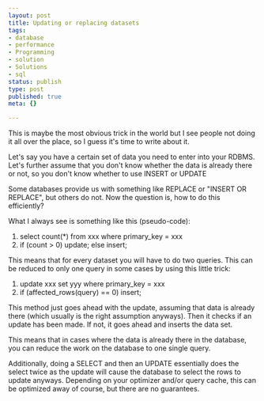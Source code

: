 ```yaml
---
layout: post
title: Updating or replacing datasets
tags:
- database
- performance
- Programming
- solution
- Solutions
- sql
status: publish
type: post
published: true
meta: {}

---
```

<p>This is maybe the most obvious trick in the world but I see people not doing it all over the place, so I guess it's time to write about it.</p>
<p>Let's say you have a certain set of data you need to enter into your RDBMS. Let's further assume that you don't know whether the data is already there or not, so you don't know whether to use INSERT or UPDATE</p>
<p>Some databases provide us with something like REPLACE or "INSERT OR REPLACE", but others do not. Now the question is, how to do this efficiently?</p>
<p>What I always see is something like this (pseudo-code):</p>
<ol>
 <li>select count(*) from xxx where primary_key = xxx</li>
 <li>if (count > 0) update; else insert;</li>
</ol>
<p>This means that for every dataset you will have to do two queries. This can be reduced to only one query in some cases by using this little trick:</p>
<ol>
 <li>update xxx set yyy where primary_key = xxx</li>
 <li>if (affected_rows(query) == 0) insert;</li>
</ol>
<p>This method just goes ahead with the update, assuming that data is already there (which usually is the right assumption anyways). Then it checks if an update has been made. If not, it goes ahead and inserts the data set.</p>
<p>This means that in cases where the data is already there in the database, you can reduce the work on the database to one single query.</p>
<p>Additionally, doing a SELECT and then an UPDATE essentially does the select twice as the update will cause the database to select the rows to update anyways. Depending on your optimizer and/or query cache, this can be optimized away of course, but there are no guarantees.</p>
